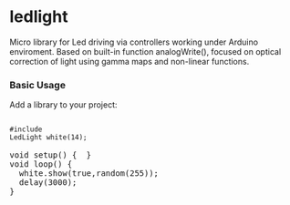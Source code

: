 # ledlight

Micro library for Led driving via controllers working under Arduino enviroment.
Based on built-in function analogWrite(), focused on optical correction of light using gamma maps and non-linear functions.


<h3>Basic Usage</h3>

Add a library to your project:
<pre><code>
#include
LedLight white(14);</code>

void setup() {  }
void loop() {
  white.show(true,random(255));
  delay(3000);
}
